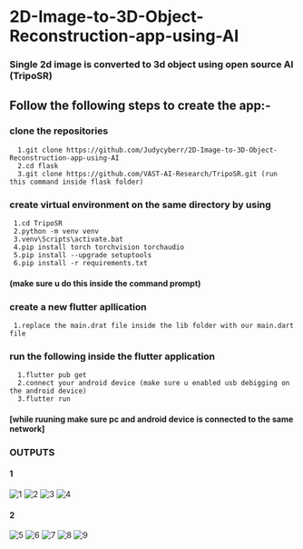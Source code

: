 # 2D-Image-to-3D-Object-Reconstruction-app-using-AI
### Single 2d image is converted to 3d object using open source AI (TripoSR)

## Follow the following steps to create the app:-

### clone the repositories 
      1.git clone https://github.com/Judycyberr/2D-Image-to-3D-Object-Reconstruction-app-using-AI      
      2.cd flask
      3.git clone https://github.com/VAST-AI-Research/TripoSR.git (run this command inside flask folder)
### create virtual environment on the same directory by using
     1.cd TripoSR
     2.python -m venv venv
     3.venv\Scripts\activate.bat 
     4.pip install torch torchvision torchaudio
     5.pip install --upgrade setuptools
     6.pip install -r requirements.txt
   #### (make sure u do this inside the command prompt)
### create a new flutter apllication 
     1.replace the main.drat file inside the lib folder with our main.dart file
### run the following inside the flutter application
      1.flutter pub get
      2.connect your android device (make sure u enabled usb debigging on the android device)
      3.flutter run
#### [while ruuning make sure pc and android device is connected to the same network]
### OUTPUTS
#### 1
![1](https://github.com/user-attachments/assets/68d1f239-8b11-424f-9562-9bbe373b24dc)
![2](https://github.com/user-attachments/assets/fe5a8610-00c5-4ce1-82a4-9a9f164f68a5)
![3](https://github.com/user-attachments/assets/23f776b5-354a-4b6b-b73f-d68203b97f2e)
![4](https://github.com/user-attachments/assets/3bbc5250-bf86-4802-97be-d6f1b5843363)
#### 2
![5](https://github.com/user-attachments/assets/3c431d86-75ff-471e-ad10-5b0f4490513d)
![6](https://github.com/user-attachments/assets/077046ee-fc13-4d9a-af98-69225d186686)
![7](https://github.com/user-attachments/assets/37831878-dd8b-4391-adf2-7cea4c6bac96)
![8](https://github.com/user-attachments/assets/723c3f90-2766-4dc0-8650-fb43fbd8c0a2)
![9](https://github.com/user-attachments/assets/28308b46-46b4-4d01-ba95-ee73b9e2a600)




